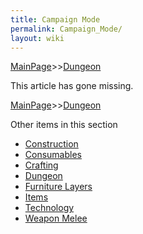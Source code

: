 ```yaml
---
title: Campaign Mode
permalink: Campaign_Mode/
layout: wiki
---
```


[MainPage](/keeperrl_wiki/ "wikilink")>>[Dungeon](/keeperrl_wiki/Dungeon "wikilink")

This article has gone missing.

[MainPage](/keeperrl_wiki/ "wikilink")>>[Dungeon](/keeperrl_wiki/Dungeon "wikilink")

Other items in this section
-    [Construction](/keeperrl_wiki/Construction "wikilink")
-    [Consumables](/keeperrl_wiki/Consumables "wikilink")
-    [Crafting](/keeperrl_wiki/Crafting "wikilink")
-    [Dungeon](/keeperrl_wiki/Dungeon "wikilink")
-    [Furniture Layers](/keeperrl_wiki/Furniture_Layers "wikilink")
-    [Items](/keeperrl_wiki/Items "wikilink")
-    [Technology](/keeperrl_wiki/Technology "wikilink")
-    [Weapon Melee](/keeperrl_wiki/Weapon_Melee "wikilink")
